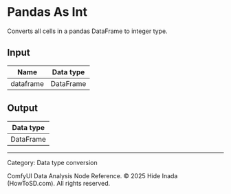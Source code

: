 # Pandas As Int
Converts all cells in a pandas DataFrame to integer type.

## Input
| Name | Data type |
|---|---|
| dataframe | DataFrame |

## Output
| Data type |
|---|
| DataFrame |

<HR>
Category: Data type conversion

ComfyUI Data Analysis Node Reference. © 2025 Hide Inada (HowToSD.com). All rights reserved.
